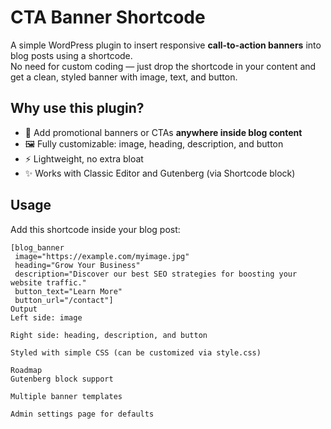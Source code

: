 # CTA Banner Shortcode

A simple WordPress plugin to insert responsive **call-to-action banners** into blog posts using a shortcode.  
No need for custom coding — just drop the shortcode in your content and get a clean, styled banner with image, text, and button.

## Why use this plugin?

- 📌 Add promotional banners or CTAs **anywhere inside blog content**
- 🖼️ Fully customizable: image, heading, description, and button
- ⚡ Lightweight, no extra bloat
- ✨ Works with Classic Editor and Gutenberg (via Shortcode block)

## Usage

Add this shortcode inside your blog post:

```plaintext
[blog_banner
 image="https://example.com/myimage.jpg"
 heading="Grow Your Business"
 description="Discover our best SEO strategies for boosting your website traffic."
 button_text="Learn More"
 button_url="/contact"]
Output
Left side: image

Right side: heading, description, and button

Styled with simple CSS (can be customized via style.css)

Roadmap
Gutenberg block support

Multiple banner templates

Admin settings page for defaults


```
